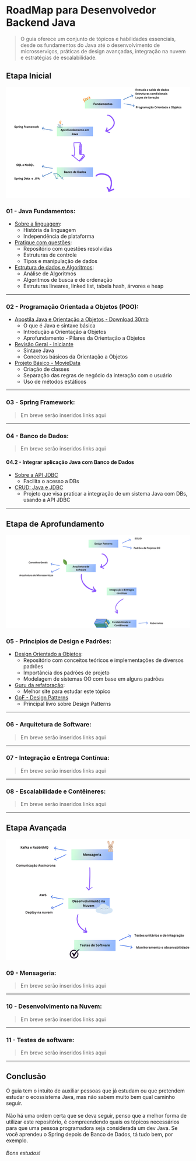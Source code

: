 # RoadMap para Desenvolvedor Backend Java

> O guia oferece um conjunto de tópicos e habilidades essenciais, desde os fundamentos do Java até o desenvolvimento de microsserviços, práticas de design avançadas, integração na nuvem e estratégias de escalabilidade.


## Etapa Inicial

![etapa01](/imagens/etapa01.png)


### 01 - Java Fundamentos:
- [Sobre a linguagem](https://www.alura.com.br/artigos/java):
    - História da linguagem
    - Independência de plataforma
- [Pratique com questões](https://github.com/joao-pedro-angelo/Java-Solved-Problems):
    - Repositório com questões resolvidas
    - Estruturas de controle
    - Tipos e manipulação de dados
- [Estrutura de dados e Algoritmos](https://joaoarthurbm.github.io/eda/conteudo/):
    - Análise de Algoritmos
    - Algoritmos de busca e de ordenação
    - Estruturas lineares, linked list, tabela hash, árvores e heap
  

---
### 02 - Programação Orientada a Objetos (POO):
- [Apostila Java e Orientação a Objetos - Download 30mb](https://www.caelum.com.br/apostila/apostila-java-orientacao-objetos.pdf)
    - O que é Java e sintaxe básica
    - Introdução a Orientação a Objetos
    - Aprofundamento - Pilares da Orientação a Objetos
- [Revisão Geral - Iniciante](/revisaoConceitosIniciais.md)
    - Sintaxe Java
    - Conceitos básicos da Orientação a Objetos
- [Projeto Básico - MovieData](https://github.com/joao-pedro-angelo/MovieData)
    - Criação de classes
    - Separação das regras de negócio da interação com o usuário
    - Uso de métodos estáticos


---
### 03 - Spring Framework:
> Em breve serão inseridos links aqui
  

---
### 04 - Banco de Dados:
> Em breve serão inseridos links aqui


#### 04.2 - Integrar aplicação Java com Banco de Dados
- [Sobre a API JDBC](https://www.alura.com.br/artigos/conhecendo-o-jdbc)
    - Facilita o acesso a DBs
- [CRUD: Java e JDBC](https://github.com/joao-pedro-angelo/ClassicBank)
    - Projeto que visa praticar a integração de um sistema Java com DBs, usando a API JDBC


---
## Etapa de Aprofundamento

![etapa02](/imagens/etapa02.png)

### 05 - Princípios de Design e Padrões:
- [Design Orientado a Objetos](https://github.com/joao-pedro-angelo/Design-Patterns):
    - Repositório com conceitos teóricos e implementações de diversos padrões
    - Importância dos padrões de projeto
    - Modelagem de sistemas OO com base em alguns padrões
- [Guru da refatoração](https://refactoring.guru/design-patterns):
    - Melhor site para estudar este tópico
- [GoF - Design Patterns](https://www.amazon.com.br/Padr%C3%B5es-Projetos-Solu%C3%A7%C3%B5es-Reutiliz%C3%A1veis-Orientados/dp/8573076100)
    - Principal livro sobre Design Patterns


---
### 06 - Arquitetura de Software:
> Em breve serão inseridos links aqui


---
### 07 - Integração e Entrega Contínua:
> Em breve serão inseridos links aqui


---
### 08 - Escalabilidade e Contêineres:
> Em breve serão inseridos links aqui


---
## Etapa Avançada

![etapa03](/imagens/etapa03.png)

### 09 - Mensageria:
> Em breve serão inseridos links aqui


---
### 10 - Desenvolvimento na Nuvem:
> Em breve serão inseridos links aqui


---
### 11 - Testes de software:
> Em breve serão inseridos links aqui


---
## Conclusão

O guia tem o intuito de auxiliar pessoas que já estudam ou que pretendem estudar o ecossistema Java, mas não sabem muito bem qual caminho seguir.
<br><br>
Não há uma ordem certa que se deva seguir, penso que a melhor forma de utilizar este repositório, é compreendendo quais os tópicos necessários para
que uma pessoa programadora seja considerada um dev Java. Se você aprendeu o Spring depois de Banco de Dados, tá tudo bem, por exemplo.
<br><br>
*Bons estudos!*
